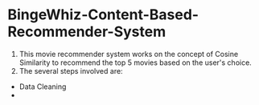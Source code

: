 # BingeWhiz-Content-Based-Recommender-System
1) This movie recommender system works on the concept of Cosine Similarity to recommend the top 5 movies based on the user's choice.
2) The several steps involved are:
  - Data Cleaning
  - 
